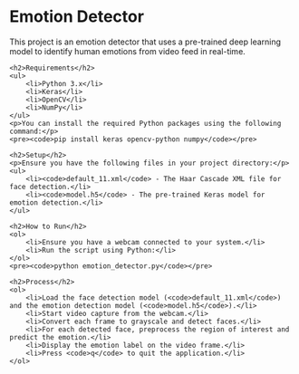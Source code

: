 <!DOCTYPE html>
<html lang="en">
<head>
    <meta charset="UTF-8">
    <meta name="viewport" content="width=device-width, initial-scale=1.0">
    <title>Emotion Detector</title>
</head>
<body>
    <h1>Emotion Detector</h1>
    <p>This project is an emotion detector that uses a pre-trained deep learning model to identify human emotions from video feed in real-time.</p>
    
    <h2>Requirements</h2>
    <ul>
        <li>Python 3.x</li>
        <li>Keras</li>
        <li>OpenCV</li>
        <li>NumPy</li>
    </ul>
    <p>You can install the required Python packages using the following command:</p>
    <pre><code>pip install keras opencv-python numpy</code></pre>
    
    <h2>Setup</h2>
    <p>Ensure you have the following files in your project directory:</p>
    <ul>
        <li><code>default_11.xml</code> - The Haar Cascade XML file for face detection.</li>
        <li><code>model.h5</code> - The pre-trained Keras model for emotion detection.</li>
    </ul>
    
    <h2>How to Run</h2>
    <ol>
        <li>Ensure you have a webcam connected to your system.</li>
        <li>Run the script using Python:</li>
    </ol>
    <pre><code>python emotion_detector.py</code></pre>
    
    <h2>Process</h2>
    <ol>
        <li>Load the face detection model (<code>default_11.xml</code>) and the emotion detection model (<code>model.h5</code>).</li>
        <li>Start video capture from the webcam.</li>
        <li>Convert each frame to grayscale and detect faces.</li>
        <li>For each detected face, preprocess the region of interest and predict the emotion.</li>
        <li>Display the emotion label on the video frame.</li>
        <li>Press <code>q</code> to quit the application.</li>
    </ol>
</body>
</html>

